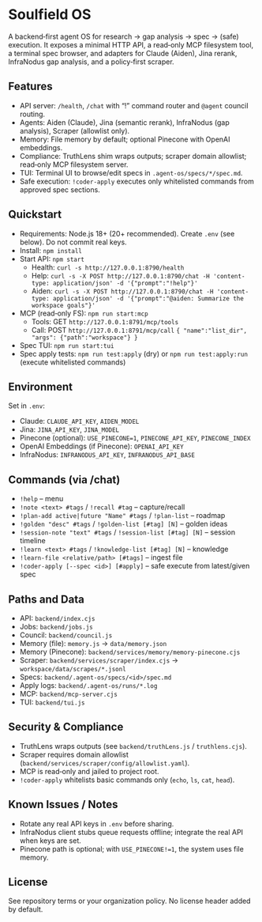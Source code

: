 # Soulfield OS

A backend‑first agent OS for research → gap analysis → spec → (safe) execution. It exposes a minimal HTTP API, a read‑only MCP filesystem tool, a terminal spec browser, and adapters for Claude (Aiden), Jina rerank, InfraNodus gap analysis, and a policy‑first scraper.

## Features
- API server: `/health`, `/chat` with “!” command router and `@agent` council routing.
- Agents: Aiden (Claude), Jina (semantic rerank), InfraNodus (gap analysis), Scraper (allowlist only).
- Memory: File memory by default; optional Pinecone with OpenAI embeddings.
- Compliance: TruthLens shim wraps outputs; scraper domain allowlist; read‑only MCP filesystem server.
- TUI: Terminal UI to browse/edit specs in `.agent-os/specs/*/spec.md`.
- Safe execution: `!coder-apply` executes only whitelisted commands from approved spec sections.

## Quickstart
- Requirements: Node.js 18+ (20+ recommended). Create `.env` (see below). Do not commit real keys.
- Install: `npm install`
- Start API: `npm start`
  - Health: `curl -s http://127.0.0.1:8790/health`
  - Help: `curl -s -X POST http://127.0.0.1:8790/chat -H 'content-type: application/json' -d '{"prompt":"!help"}'`
  - Aiden: `curl -s -X POST http://127.0.0.1:8790/chat -H 'content-type: application/json' -d '{"prompt":"@aiden: Summarize the workspace goals"}'`
- MCP (read‑only FS): `npm run start:mcp`
  - Tools: GET `http://127.0.0.1:8791/mcp/tools`
  - Call: POST `http://127.0.0.1:8791/mcp/call` `{ "name":"list_dir", "args": {"path":"workspace"} }`
- Spec TUI: `npm run start:tui`
- Spec apply tests: `npm run test:apply` (dry) or `npm run test:apply:run` (execute whitelisted commands)

## Environment
Set in `.env`:
- Claude: `CLAUDE_API_KEY`, `AIDEN_MODEL`
- Jina: `JINA_API_KEY`, `JINA_MODEL`
- Pinecone (optional): `USE_PINECONE=1`, `PINECONE_API_KEY`, `PINECONE_INDEX`
- OpenAI Embeddings (if Pinecone): `OPENAI_API_KEY`
- InfraNodus: `INFRANODUS_API_KEY`, `INFRANODUS_API_BASE`

## Commands (via /chat)
- `!help` – menu
- `!note <text> #tags` / `!recall #tag` – capture/recall
- `!plan-add active|future "Name" #tags` / `!plan-list` – roadmap
- `!golden "desc" #tags` / `!golden-list [#tag] [N]` – golden ideas
- `!session-note "text" #tags` / `!session-list [#tag] [N]` – session timeline
- `!learn <text> #tags` / `!knowledge-list [#tag] [N]` – knowledge
- `!learn-file <relative/path> [#tags]` – ingest file
- `!coder-apply [--spec <id>] [#apply]` – safe execute from latest/given spec

## Paths and Data
- API: `backend/index.cjs`
- Jobs: `backend/jobs.js`
- Council: `backend/council.js`
- Memory (file): `memory.js` → `data/memory.json`
- Memory (Pinecone): `backend/services/memory/memory-pinecone.cjs`
- Scraper: `backend/services/scraper/index.cjs` → `workspace/data/scrapes/*.jsonl`
- Specs: `backend/.agent-os/specs/<id>/spec.md`
- Apply logs: `backend/.agent-os/runs/*.log`
- MCP: `backend/mcp-server.cjs`
- TUI: `backend/tui.js`

## Security & Compliance
- TruthLens wraps outputs (see `backend/truthLens.js` / `truthlens.cjs`).
- Scraper requires domain allowlist (`backend/services/scraper/config/allowlist.yaml`).
- MCP is read‑only and jailed to project root.
- `!coder-apply` whitelists basic commands only (`echo`, `ls`, `cat`, `head`).

## Known Issues / Notes
- Rotate any real API keys in `.env` before sharing.
- InfraNodus client stubs queue requests offline; integrate the real API when keys are set.
- Pinecone path is optional; with `USE_PINECONE!=1`, the system uses file memory.

## License
See repository terms or your organization policy. No license header added by default.

